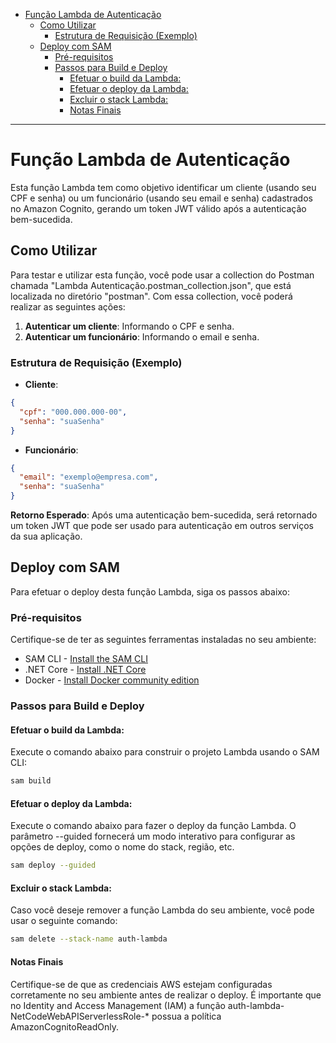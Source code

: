 - [Função Lambda de Autenticação](#função-lambda-de-autenticação)
  - [Como Utilizar](#como-utilizar)
    - [Estrutura de Requisição (Exemplo)](#estrutura-de-requisição-exemplo)
  - [Deploy com SAM](#deploy-com-sam)
    - [Pré-requisitos](#pré-requisitos)
    - [Passos para Build e Deploy](#passos-para-build-e-deploy)
      - [Efetuar o build da Lambda:](#efetuar-o-build-da-lambda)
      - [Efetuar o deploy da Lambda:](#efetuar-o-deploy-da-lambda)
      - [Excluir o stack Lambda:](#excluir-o-stack-lambda)
      - [Notas Finais](#notas-finais)

---

# Função Lambda de Autenticação

Esta função Lambda tem como objetivo identificar um cliente (usando seu CPF e senha) ou um funcionário (usando seu email e senha) cadastrados no Amazon Cognito, gerando um token JWT válido após a autenticação bem-sucedida.

## Como Utilizar

Para testar e utilizar esta função, você pode usar a collection do Postman chamada "Lambda Autenticação.postman_collection.json", que está localizada no diretório "postman". Com essa collection, você poderá realizar as seguintes ações:

1. **Autenticar um cliente**: Informando o CPF e senha.
2. **Autenticar um funcionário**: Informando o email e senha.

### Estrutura de Requisição (Exemplo)

- **Cliente**:
```json
{
  "cpf": "000.000.000-00",
  "senha": "suaSenha"
}
  ```
- **Funcionário**:
```json
{
  "email": "exemplo@empresa.com",
  "senha": "suaSenha"
}
```
**Retorno Esperado**:
Após uma autenticação bem-sucedida, será retornado um token JWT que pode ser usado para autenticação em outros serviços da sua aplicação.

## Deploy com SAM
Para efetuar o deploy desta função Lambda, siga os passos abaixo:

### Pré-requisitos
Certifique-se de ter as seguintes ferramentas instaladas no seu ambiente:

* SAM CLI - [Install the SAM CLI](https://docs.aws.amazon.com/serverless-application-model/latest/developerguide/serverless-sam-cli-install.html)
* .NET Core - [Install .NET Core](https://www.microsoft.com/net/download)
* Docker - [Install Docker community edition](https://hub.docker.com/search/?type=edition&offering=community)

### Passos para Build e Deploy

#### Efetuar o build da Lambda:

Execute o comando abaixo para construir o projeto Lambda usando o SAM CLI:

```bash
sam build
```
#### Efetuar o deploy da Lambda:

Execute o comando abaixo para fazer o deploy da função Lambda. O parâmetro --guided fornecerá um modo interativo para configurar as opções de deploy, como o nome do stack, região, etc.

```bash
sam deploy --guided
```

#### Excluir o stack Lambda:

Caso você deseje remover a função Lambda do seu ambiente, você pode usar o seguinte comando:

```bash
sam delete --stack-name auth-lambda
```

#### Notas Finais
Certifique-se de que as credenciais AWS estejam configuradas corretamente no seu ambiente antes de realizar o deploy.
É importante que no Identity and Access Management (IAM) a função auth-lambda-NetCodeWebAPIServerlessRole-* possua a política AmazonCognitoReadOnly.